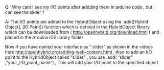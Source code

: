 Q : Why cant i see my I/O points after addding them in arduino code , but i can see the slider ?

A: The I/O points are added to the HybridObject using the .add([Hybrid Object], [IO Point]) 
   function which is defined in the HybridObject library  which can be downloaded from 
   ( http://openhybrid.org/download.html ) and placed in the Arduino IDE library folder

   Now if you have named your interface as “ slider” as shown in the videos here 
   http://openhybrid.org/adding-web-content.html , then to add an I/O point to the
   HybridObject called “slider” , 
   you use .add( “slider” ,”your_I/O_point_name”) , This will add your I/O point to the specified object

